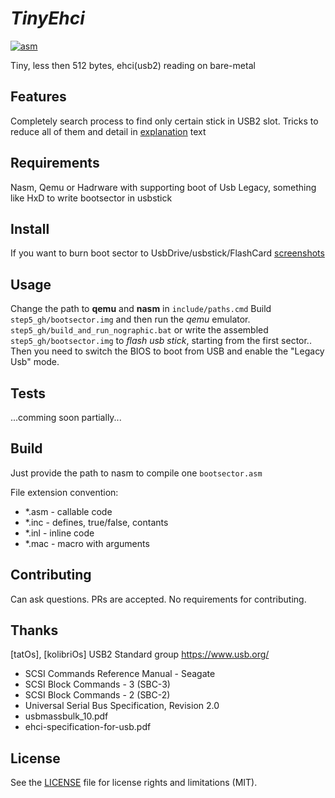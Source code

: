 # _TinyEhci_
[![asm](https://img.shields.io/badge/asm-x86-blue?logo=intel)](
https://en.wikipedia.org/wiki/Assembly_language
)

Tiny, less then 512 bytes, ehci(usb2) reading on bare-metal

## Features
Completely search process to find only certain stick in USB2 slot.
Tricks to reduce all of them and
detail in [explanation](https://alex0vsky.github.io/posts/TinyEhci#Explanation) text

## Requirements
Nasm, Qemu or Hadrware with supporting boot of Usb Legacy, something like HxD to write bootsector in usbstick

## Install
If you want to burn boot sector to UsbDrive/usbstick/FlashCard [screenshots](https://alex0vsky.github.io/posts/TinyEhci#write_bootsector)

## Usage
Change the path to __qemu__ and __nasm__ in `include/paths.cmd`
Build `step5_gh/bootsector.img` and then run the *qemu* emulator.
`step5_gh/build_and_run_nographic.bat`
or write the assembled `step5_gh/bootsector.img` to *flash usb stick*, starting from the first sector..
Then you need to switch the BIOS to boot from USB and enable the "Legacy Usb" mode.

## Tests
...comming soon partially...

## Build
Just provide the path to nasm to compile one `bootsector.asm`

File extension convention:
- *.asm - callable code
- *.inc - defines, true/false, contants
- *.inl - inline code
- *.mac - macro with arguments

## Contributing
Can ask questions. PRs are accepted. No requirements for contributing.

## Thanks
[tatOs], [kolibriOs]
USB2 Standard group https://www.usb.org/
- SCSI Commands Reference Manual - Seagate
- SCSI Block Commands - 3 (SBC-3)
- SCSI Block Commands - 2 (SBC-2)
- Universal Serial Bus Specification, Revision 2.0
- usbmassbulk_10.pdf
- ehci-specification-for-usb.pdf

## License
See the [LICENSE](https://github.com/Alex0vSky/TinyEhci/blob/main/LICENSE) file for license rights and limitations (MIT).
